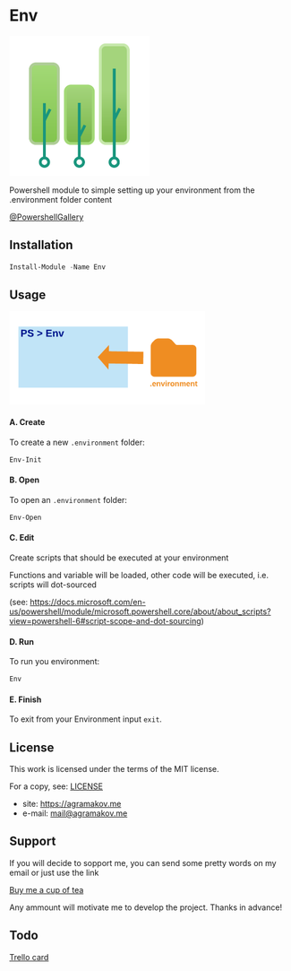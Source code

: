 # Env

<img src="assets/logo.png" width="250">

Powershell module to simple setting up your environment from the .environment folder content

[@PowershellGallery](https://www.powershellgallery.com/packages/Env)

## Installation

```powershell
Install-Module -Name Env
```

## Usage

<img src="assets/schematic_main.png" width="350">

#### A. Create

To create a new `.environment` folder:

```powershell
Env-Init
```

#### B. Open

To open an `.environment` folder:

```powershell
Env-Open
```

#### C. Edit

Create scripts that should be executed at your environment

Functions and variable will be loaded, other code will be executed, i.e. scripts will dot-sourced

(see: https://docs.microsoft.com/en-us/powershell/module/microsoft.powershell.core/about/about_scripts?view=powershell-6#script-scope-and-dot-sourcing)

#### D. Run

To run you environment:

```powershell
Env
```

#### E. Finish

To exit from your Environment input `exit`.

## License

This work is licensed under the terms of the MIT license.

For a copy, see: [LICENSE](LICENSE)

- site:    https://agramakov.me
- e-mail:  mail@agramakov.me

## Support

If you will decide to sopport me, you can send some pretty words on my email or just use the link

[Buy me a cup of tea](https://paypal.me/4ndr/1eur)

Any ammount will motivate me to develop the project. Thanks in advance!

## Todo

[Trello card](https://trello.com/c/A0mWkOqy/1-env-todo)